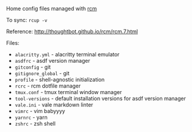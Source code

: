 Home config files managed with [rcm](https://github.com/thoughtbot/rcm)

To sync:
`rcup -v`

Reference:
http://thoughtbot.github.io/rcm/rcm.7.html


Files:
- `alacritty.yml` - alacritty terminal emulator
- `asdfrc` - asdf version manager
- `gitconfig` - git
- `gitignore_global` - git
- `profile` - shell-agnostic initialization
- `rcrc` - rcm dotfile manager
- `tmux.conf` - tmux terminal window manager
- `tool-versions` - default installation versions for asdf version manager
- `vale.ini` - vale markdown linter
- `vimrc` - vim babyyyy
- `yarnrc` - yarn
- `zshrc` - zsh shell


